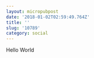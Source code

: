 ```yaml
---
layout: micropubpost
date: '2018-01-02T02:59:49.764Z'
title: ''
slug: '10789'
category: social
---
```

Hello World
